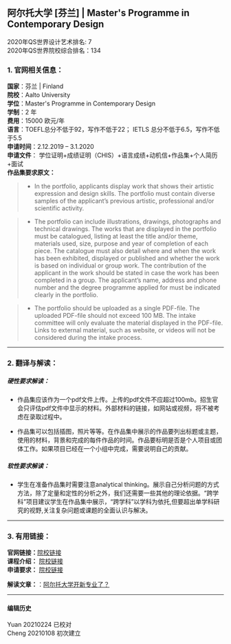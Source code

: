## 阿尔托大学 [芬兰] | Master's Programme in Contemporary Design

2020年QS世界设计艺术排名: 7  
2020年QS世界院校综合排名：134  

### 1. 官网相关信息：

**国家**：芬兰 | Finland  
**院校**：Aalto University  
**学位**：Master's Programme in Contemporary Design  
**学制**：2 年  
**费用**：15000 欧元/年  
**语言**：TOEFL总分不低于92，写作不低于22；
         IETLS 总分不低于6.5，写作不低于5.5   
**申请时间**：2.12.2019 – 3.1.2020  
**申请文件**： 学位证明+成绩证明（CHIS）+语言成绩+动机信+作品集+个人简历+面试  
**作品集要求原文：**   

> - In the portfolio, applicants display work that shows their artistic expression and design skills. The portfolio must contain diverse samples of the applicant’s previous artistic, professional and/or scientific activity.

> - The portfolio can include illustrations, drawings, photographs and technical drawings. The works that are displayed in the portfolio must be catalogued, listing at least the title and/or theme, materials used, size, purpose and year of completion of each piece. The catalogue must also detail where and when the work has been exhibited, displayed or published and whether the work is based on individual or group work. The contribution of the applicant in the work should be stated in case the work has been completed in a group. The applicant’s name, address and phone number and the degree programme applied for must be indicated clearly in the portfolio.  

> - The portfolio should be uploaded as a single PDF-file. The uploaded PDF-file should not exceed 100 MB. The intake committee will only evaluate the material displayed in the PDF-file. Links to external material, such as website, or videos will not be considered during the intake process.   

---


### 2. 翻译与解读：

##### 硬性要求解读：
- 作品集应该作为一个pdf文件上传。上传的pdf文件不应超过100mb。招生官会只评估pdf文件中显示的材料。外部材料的链接，如网站或视频，将不被考虑在录取过程中。  

- 作品集可以包括插图，照片等等。在作品集中展示的作品要列出标题或主题，使用的材料，背景和完成的每件作品的时间。作品要标明是否是个人项目或团体工作。如果项目已经在一个小组中完成，需要说明自己的贡献。


##### 软性要求解读：
- 学生在准备作品集时需要注意analytical thinking。展示自己分析问题的方式方法，除了定量和定性的分析之外，我们还需要一些其他的理论依据。“跨学科”项目建议学生在作品集中展示，“跨学科”以学科为依托,但要超出单学科研究的视野,关注复杂问题或课题的全面认识与解决。

---


### 3. 有用链接：

**官网链接：**[院校链接](https://www.aalto.fi/study-options/masters-programme-in-contemporary-design-master-of-arts)  
**课程介绍：** [院校链接](https://www.aalto.fi/study-options/masters-programme-in-contemporary-design-master-of-arts)  
**申请要求：** [院校链接](https://www.aalto.fi/study-at-aalto/admission-to-master-of-arts-2-yrs)


**解读文章：**：[阿尔托大学开新专业了？](http://www.makebi.net/33709.html)  

---


#### 编辑历史
Yuan 20210224 已校对    
Cheng 20210108 初次建立  
